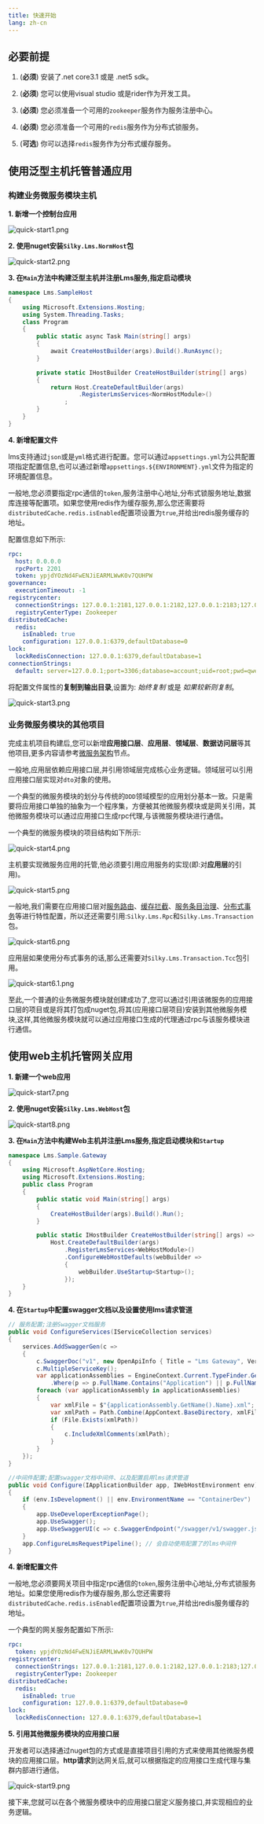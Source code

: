 ```yaml
---
title: 快速开始
lang: zh-cn
---
```


## 必要前提

1. (**必须**) 安装了.net core3.1 或是 .net5 sdk。

2. (**必须**) 您可以使用visual studio 或是rider作为开发工具。 

3. (**必须**) 您必须准备一个可用的`zookeeper`服务作为服务注册中心。

4. (**必须**) 您必须准备一个可用的`redis`服务作为分布式锁服务。

5. (**可选**) 你可以选择`redis`服务作为分布式缓存服务。

## 使用泛型主机托管普通应用

### 构建业务微服务模块主机

**1. 新增一个控制台应用**

![quick-start1.png](/assets/imgs/quick-start1.png)

**2. 使用nuget安装`Silky.Lms.NormHost`包**

![quick-start2.png](/assets/imgs/quick-start2.png)

**3. 在`Main`方法中构建泛型主机并注册Lms服务,指定启动模块**

```csharp
namespace Lms.SampleHost
{
    using Microsoft.Extensions.Hosting;
    using System.Threading.Tasks;
    class Program
    {
        public static async Task Main(string[] args)
        {
            await CreateHostBuilder(args).Build().RunAsync();
        }

        private static IHostBuilder CreateHostBuilder(string[] args)
        {
            return Host.CreateDefaultBuilder(args)
                    .RegisterLmsServices<NormHostModule>()
                ;
        }
    }
}
```

**4. 新增配置文件**

lms支持通过`json`或是`yml`格式进行配置。您可以通过`appsettings.yml`为公共配置项指定配置信息,也可以通过新增`appsettings.${ENVIRONMENT}.yml`文件为指定的环境配置信息。

一般地,您必须要指定rpc通信的`token`,服务注册中心地址,分布式锁服务地址,数据库连接等配置项。如果您使用redis作为缓存服务,那么您还需要将`distributedCache.redis.isEnabled`配置项设置为`true`,并给出redis服务缓存的地址。

配置信息如下所示:

```yaml
rpc:
  host: 0.0.0.0
  rpcPort: 2201
  token: ypjdYOzNd4FwENJiEARMLWwK0v7QUHPW
governance:
  executionTimeout: -1
registrycenter:
  connectionStrings: 127.0.0.1:2181,127.0.0.1:2182,127.0.0.1:2183;127.0.0.1:2184,127.0.0.1:2185,127.0.0.1:2186
  registryCenterType: Zookeeper
distributedCache:
  redis:
    isEnabled: true
    configuration: 127.0.0.1:6379,defaultDatabase=0
lock:
  lockRedisConnection: 127.0.0.1:6379,defaultDatabase=1
connectionStrings:
  default: server=127.0.0.1;port=3306;database=account;uid=root;pwd=qwe!P4ss;
```

将配置文件属性的**复制到输出目录**,设置为: *始终复制* 或是 *如果较新则复制*。

![quick-start3.png](/assets/imgs/quick-start3.png)

### 业务微服务模块的其他项目

完成主机项目构建后,您可以新增**应用接口层**、**应用层**、**领域层**、**数据访问层**等其他项目,更多内容请参考[微服务架构](#)节点。

一般地,应用层依赖应用接口层,并引用领域层完成核心业务逻辑。领域层可以引用应用接口层实现对`dto`对象的使用。

一个典型的微服务模块的划分与传统的`DDD`领域模型的应用划分基本一致。只是需要将应用接口单独的抽象为一个程序集，方便被其他微服务模块或是网关引用，其他微服务模块可以通过应用接口生成rpc代理,与该微服务模块进行通信。

一个典型的微服务模块的项目结构如下所示:

![quick-start4.png](/assets/imgs/quick-start4.png)

主机要实现微服务应用的托管,他必须要引用应用服务的实现(即:对**应用层**的引用)。

![quick-start5.png](/assets/imgs/quick-start5.png)

一般地,我们需要在应用接口层对[服务路由](#)、[缓存拦截](#)、[服务条目治理](#)、[分布式事务](#)等进行特性配置，所以还还需要引用:`Silky.Lms.Rpc`和`Silky.Lms.Transaction`包。

![quick-start6.png](/assets/imgs/quick-start6.png)

应用层如果使用分布式事务的话,那么还需要对`Silky.Lms.Transaction.Tcc`包引用。

![quick-start6.1.png](/assets/imgs/quick-start6.1.png)


至此,一个普通的业务微服务模块就创建成功了,您可以通过引用该微服务的应用接口层的项目或是将其打包成nuget包,将其(应用接口层项目)安装到其他微服务模块,这样,其他微服务模块就可以通过应用接口生成的代理通过rpc与该服务模块进行通信。

## 使用web主机托管网关应用

**1. 新建一个web应用**

![quick-start7.png](/assets/imgs/quick-start7.png)

**2. 使用nuget安装`Silky.Lms.WebHost`包**

![quick-start8.png](/assets/imgs/quick-start8.png)

**3. 在`Main`方法中构建Web主机并注册Lms服务,指定启动模块和`Startup`**

```csharp
namespace Lms.Sample.Gateway
{
    using Microsoft.AspNetCore.Hosting;
    using Microsoft.Extensions.Hosting;
    public class Program
    {
        public static void Main(string[] args)
        {
            CreateHostBuilder(args).Build().Run();
        }

        public static IHostBuilder CreateHostBuilder(string[] args) =>
            Host.CreateDefaultBuilder(args)
                .RegisterLmsServices<WebHostModule>()
                .ConfigureWebHostDefaults(webBuilder =>
                {
                    webBuilder.UseStartup<Startup>();
                });
    }
}
```

**4. 在`Startup`中配置swagger文档以及设置使用lms请求管道**

```csharp
// 服务配置;注册Swagger文档服务
public void ConfigureServices(IServiceCollection services)
{
    services.AddSwaggerGen(c =>
    {
        c.SwaggerDoc("v1", new OpenApiInfo { Title = "Lms Gateway", Version = "v1" });
        c.MultipleServiceKey();
        var applicationAssemblies = EngineContext.Current.TypeFinder.GetAssemblies()
            .Where(p => p.FullName.Contains("Application") || p.FullName.Contains("Domain"));
        foreach (var applicationAssembly in applicationAssemblies)
        {
            var xmlFile = $"{applicationAssembly.GetName().Name}.xml";
            var xmlPath = Path.Combine(AppContext.BaseDirectory, xmlFile);
            if (File.Exists(xmlPath))
            {
                c.IncludeXmlComments(xmlPath);
            }
        }
    });
}

//中间件配置;配置swagger文档中间件、以及配置启用lms请求管道
public void Configure(IApplicationBuilder app, IWebHostEnvironment env)
{
    if (env.IsDevelopment() || env.EnvironmentName == "ContainerDev")
    {
        app.UseDeveloperExceptionPage();
        app.UseSwagger();
        app.UseSwaggerUI(c => c.SwaggerEndpoint("/swagger/v1/swagger.json", "Lms Gateway Demo v1"));
    }
    app.ConfigureLmsRequestPipeline(); // 会自动使用配置了的lms中间件
}

```


**4. 新增配置文件**

一般地,您必须要网关项目中指定rpc通信的`token`,服务注册中心地址,分布式锁服务地址。如果您使用redis作为缓存服务,那么您还需要将`distributedCache.redis.isEnabled`配置项设置为`true`,并给出redis服务缓存的地址。

一个典型的网关服务配置如下所示:

```yaml
rpc:
  token: ypjdYOzNd4FwENJiEARMLWwK0v7QUHPW
registrycenter:
  connectionStrings: 127.0.0.1:2181,127.0.0.1:2182,127.0.0.1:2183;127.0.0.1:2184,127.0.0.1:2185,127.0.0.1:2186
  registryCenterType: Zookeeper
distributedCache:
  redis:
    isEnabled: true
    configuration: 127.0.0.1:6379,defaultDatabase=0
lock:
  lockRedisConnection: 127.0.0.1:6379,defaultDatabase=1
```

**5. 引用其他微服务模块的应用接口层**

开发者可以选择通过nuget包的方式或是直接项目引用的方式来使用其他微服务模块的应用接口层。**http请求**到达网关后,就可以根据指定的应用接口生成代理与集群内部进行通信。

![quick-start9.png](/assets/imgs/quick-start9.png)

接下来,您就可以在各个微服务模块中的应用接口层定义服务接口,并实现相应的业务逻辑。
